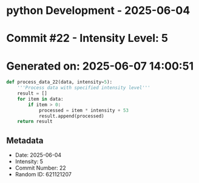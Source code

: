 ﻿# python Development - 2025-06-04
# Commit #22 - Intensity Level: 5
# Generated on: 2025-06-07 14:00:51
```python
def process_data_22(data, intensity=5):
    '''Process data with specified intensity level'''
    result = []
    for item in data:
        if item > 0:
            processed = item * intensity + 53
            result.append(processed)
    return result
```
## Metadata
- Date: 2025-06-04
- Intensity: 5
- Commit Number: 22
- Random ID: 621121207
